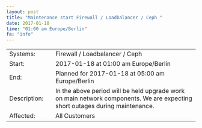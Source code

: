 ```yaml
---
layout: post
title: "Maintenance start Firewall / Loadbalancer / Ceph "
date: 2017-01-18
time: "01:00 am Europe/Berlin"
fa: "info"
---
```


|                   |   |                                                                      |
|-------------------|---|----------------------------------------------------------------------|
| Systems:          |   | Firewall / Loadbalancer / Ceph				       |
| Start:            |   | 2017-01-18 at 01:00 am Europe/Berlin                                                  | 
| End:              |   | Planned for 2017-01-18 at 05:00 am Europe/Berlin                                  |    
| Description:      |   | In the above period will be held upgrade work on main network components. We are expecting short outages during maintenance.|
| Affected:         |   | All Customers                                                  |
